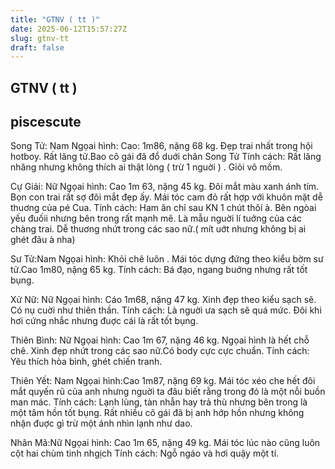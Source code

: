 ```yaml
---
title: "GTNV ( tt )"
date: 2025-06-12T15:57:27Z
slug: gtnv-tt
draft: false
---
```


## GTNV ( tt )

## piscescute

Song Tử: Nam
Ngọai hình: Cao: 1m86, nặng 68 kg. Đẹp trai nhất trong hội hotboy. Rất lãng tử.Bao cô gái đã đổ duới chân Song Tử
Tính cách: Rất lăng nhăng nhưng không thích ai thật lòng ( trừ 1 nguời ) . Giỏi võ mồm.
 
Cự Giải: Nữ
Ngọai hình: Cao 1m 63, nặng 45 kg. Đôi mắt màu xanh ánh tím. Bọn con trai rất sợ đôi mắt đẹp ấy. Mái tóc cam đỏ rất hợp với khuôn mặt dễ thuơng của pé Cua. 
Tính cách: Ham ăn chỉ sau KN 1 chút thôi à. Bên ngòai yếu đuốii nhưng bên trong rất mạnh mẽ. Là mẫu nguời lí tuởng của các chàng trai. Dễ thuơng nhứt trong các sao nữ.( mít uớt nhưng không bị ai ghét đâu à nha)
 
Sư Tử:Nam
Ngọai hình: Khỏi chê luôn . Mái tóc dựng đứng theo kiểu bờm sư tử.Cao 1m80, nặng 65 kg.
Tính cách: Bá đạo, ngang buớng nhưng rất tốt bụng.
 
Xử Nữ: Nữ
Ngọai hình: Cáo 1m68, nặng 47 kg. Xinh đẹp theo kiểu sạch sẽ. Có nụ cuời như thiên thần.
Tính cách: Là nguời ưa sạch sẽ quá mức. Đôi khi hơi cứng nhắc nhưng đuợc cái là rất tốt bụng.
 
Thiên Bình: Nữ
Ngọai hình: Cao 1m 67, nặng 46 kg. Ngọai hình là hết chỗ chê. Xinh đẹp nhứt trong các sao nữ.Có body cực cực chuẩn.
Tính cách: Yêu thích hòa bình, ghét chiến tranh.
 
Thiên Yết: Nam
 Ngọai hình:Cao 1m87, nặng 69 kg. Mái tóc xéo che hết đôi mắt quyến rũ của anh nhưng nguời ta đâu biết rằng trong đó là một nỗi buồn man mác.
Tính cách: Lạnh lùng, tàn nhẫn hay trả thù nhưng bên trong là một tâm hồn tốt bụng. Rất nhiều cô gái đã bị anh hớp hồn nhưng không nhận đuợc gì trừ một ánh nhìn lạnh như dao.
 
Nhân Mã:Nữ
Ngọai hình: Cao 1m 65, nặng 49 kg. Mái tóc lúc nào cũng luôn cột hai chùm tinh nhgịch
Tính cách: Ngỗ ngáo và hơi quậy một tí.